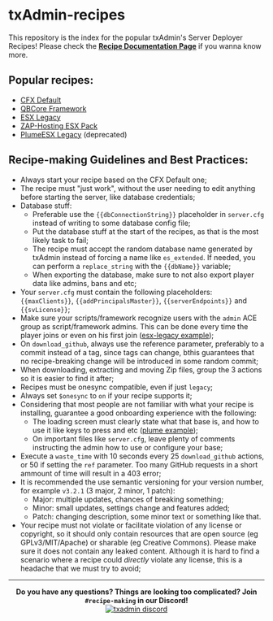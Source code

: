 # txAdmin-recipes 
This repository is the index for the popular txAdmin's Server Deployer Recipes!
Please check the **[Recipe Documentation Page](https://github.com/tabarra/txAdmin/blob/master/docs/recipe.md)** if you wanna know more.

## Popular recipes:
- [CFX Default](https://github.com/tabarra/CFX-Default-recipe)
- [QBCore Framework](https://github.com/qbcore-framework/txAdminRecipe)
- [ESX Legacy](https://github.com/esx-framework/ESX-recipes)
- [ZAP-Hosting ESX Pack](https://github.com/zap-fivem/esx_12_recipe)
- [PlumeESX Legacy](https://github.com/tabarra/PlumeESX-recipe) (deprecated)

## Recipe-making Guidelines and Best Practices:
- Always start your recipe based on the CFX Default one;
- The recipe must "just work", without the user needing to edit anything before starting the server, like database credentials;
- Database stuff:
    - Preferable use the `{{dbConnectionString}}` placeholder in `server.cfg` instead of writing to some database config file;
    - Put the database stuff at the start of the recipes, as that is the most likely task to fail;
    - The recipe must accept the random database name generated by txAdmin instead of forcing a name like `es_extended`. If needed, you can perform a `replace_string` with the `{{dbName}}` variable;
    - When exporting the database, make sure to not also export player data like admins, bans and etc;
- Your `server.cfg` must contain the following placeholders: `{{maxClients}}`, `{{addPrincipalsMaster}}`, `{{serverEndpoints}}` and `{{svLicense}}`;
- Make sure your scripts/framework recognize users with the `admin` ACE group as script/framework admins. This can be done every time the player joins or even on his first join ([esx-legacy example](https://github.com/esx-framework/esx-legacy/commit/e265976561f6c72c9d95032861638c38b4505d20));
- On `download_github`, always use the reference parameter, preferably to a commit instead of a tag, since tags can change, bthis guarantees that no recipe-breaking change will be introduced in some random commit;
- When downloading, extracting and moving Zip files, group the 3 actions so it is easier to find it after;
- Recipes must be onesync compatible, even if just `legacy`;
- Always set `$onesync` to `on` if your recipe supports it;
- Considering that most people are not familiar with what your recipe is installing, guarantee a good onboarding experience with the following:
    - The loading screen must clearly state what that base is, and how to use it like keys to press and etc ([plume example](https://i.imgur.com/BREZLDW.png));
    - On important files like `server.cfg`, leave plenty of comments instructing the admin how to use or configure your base;
- Execute a `waste_time` with 10 seconds every 25 `download_github` actions, or 50 if setting the `ref` parameter. Too many GitHub requests in a short ammount of time will result in a 403 error;
- It is recommended the use semantic versioning for your version number, for example `v3.2.1` (3 major, 2 minor, 1 patch):
    - Major: multiple updates, chances of breaking something;
    - Minor: small updates, settings change and features added;
    - Patch: changing description, some minor text or something like that.
- Your recipe must not violate or facilitate violation of any license or copyright, so it should only contain resources that are open source (eg GPLv3/MIT/Apache) or sharable (eg Creative Commons). Please make sure it does not contain any leaked content. Although it is hard to find a scenario where a recipe could _directly_ violate any license, this is a headache that we must try to avoid;

****
<p align="center">
    <p align="center">
        <b>Do you have any questions? Things are looking too complicated? Join <code>#recipe-making</code> in our Discord!</b> <br>
        <a href="https://discord.gg/AFAAXzq"><img src="https://discordapp.com/api/guilds/577993482761928734/widget.png?style=banner2" alt="txadmin discord"></img></a>
    </p>
</p>
